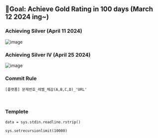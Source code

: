 ## 🎯Goal: Achieve Gold Rating in 100 days (March 12 2024 ing~)
### Achieving Silver (April 11 2024) 
![image](https://github.com/ray9583/ReadyForAlgorithmTest/assets/70637892/193dc23b-e490-4c25-9461-d57fcca51659)

### Achieving Silver IV (April 25 2024)
![image](https://github.com/ray9583/ReadyForAlgorithmTest/assets/70637892/9bd66971-de3c-46d3-9b15-05a63cca4d3e)


### Commit Rule


```
[플랫폼] 문제번호_레벨_체감(A,B,C,D)_'URL'
```
<br/>

### Templete
```
data = sys.stdin.readline.rstrip()

sys.setrecursionlimit(10000)
```
